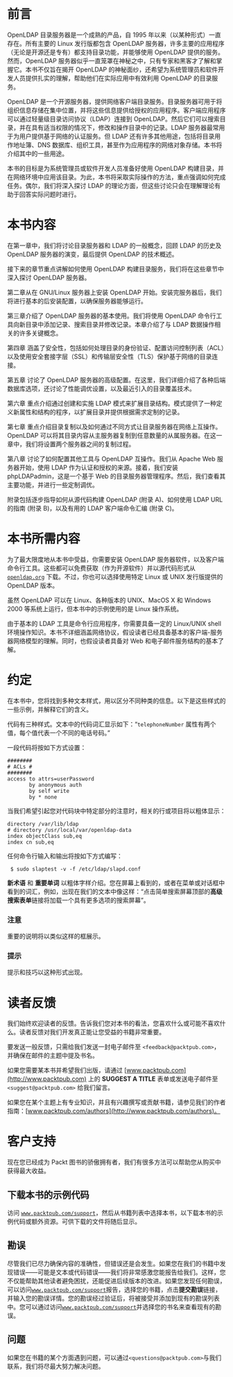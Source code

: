 # 前言

OpenLDAP 目录服务器是一个成熟的产品，自 1995 年以来（以某种形式）一直存在。所有主要的 Linux 发行版都包含 OpenLDAP 服务器，许多主要的应用程序（无论是开源还是专有）都支持目录功能，并能够使用 OpenLDAP 提供的服务。然而，OpenLDAP 服务器似乎一直笼罩在神秘之中，只有专家和黑客才了解和掌握它。本书不仅旨在揭开 OpenLDAP 的神秘面纱，还希望为系统管理员和软件开发人员提供扎实的理解，帮助他们在实际应用中有效利用 OpenLDAP 的目录服务。

OpenLDAP 是一个开源服务器，提供网络客户端目录服务。目录服务器可用于将组织信息存储在集中位置，并将这些信息提供给授权的应用程序。客户端应用程序可以通过轻量级目录访问协议（LDAP）连接到 OpenLDAP。然后它们可以搜索目录，并在具有适当权限的情况下，修改和操作目录中的记录。LDAP 服务器最常用于为用户提供基于网络的认证服务。但 LDAP 还有许多其他用途，包括将目录用作地址簿、DNS 数据库、组织工具，甚至作为应用程序的网络对象存储。本书将介绍其中的一些用途。

本书的目标是为系统管理员或软件开发人员准备好使用 OpenLDAP 构建目录，并在网络环境中应用该目录。为此，本书将采取实际操作的方法，重点强调如何完成任务。偶尔，我们将深入探讨 LDAP 的理论方面，但这些讨论只会在理解理论有助于回答实际问题时进行。

# 本书内容

在第一章中，我们将讨论目录服务器和 LDAP 的一般概念，回顾 LDAP 的历史及 OpenLDAP 服务器的演变，最后提供 OpenLDAP 的技术概述。

接下来的章节重点讲解如何使用 OpenLDAP 构建目录服务，我们将在这些章节中深入探讨 OpenLDAP 服务器。

第二章从在 GNU/Linux 服务器上安装 OpenLDAP 开始。安装完服务器后，我们将进行基本的后安装配置，以确保服务器能够运行。

第三章介绍了 OpenLDAP 服务器的基本使用。我们将使用 OpenLDAP 命令行工具向新目录中添加记录、搜索目录并修改记录。本章介绍了与 LDAP 数据操作相关的许多关键概念。

第四章 涵盖了安全性，包括如何处理目录的身份验证、配置访问控制列表（ACL）以及使用安全套接字层（SSL）和传输层安全性（TLS）保护基于网络的目录连接。

第五章 讨论了 OpenLDAP 服务器的高级配置。在这里，我们详细介绍了各种后端数据库选项，还讨论了性能调优设置，以及最近引入的目录覆盖技术。

第六章 重点介绍通过创建和实施 LDAP 模式来扩展目录结构。模式提供了一种定义新属性和结构的程序，以扩展目录并提供根据需求定制的记录。

第七章 重点介绍目录复制以及如何通过不同方式让目录服务器在网络上互操作。OpenLDAP 可以将其目录内容从主服务器复制到任意数量的从属服务器。在这一章中，我们将设置两个服务器之间的复制过程。

第八章 讨论了如何配置其他工具与 OpenLDAP 互操作。我们从 Apache Web 服务器开始，使用 LDAP 作为认证和授权的来源。接着，我们安装 phpLDAPadmin，这是一个基于 Web 的目录服务器管理程序。然后，我们查看其主要功能，并进行一些定制调优。

附录包括逐步指导如何从源代码构建 OpenLDAP (附录 A)、如何使用 LDAP URL 的指南 (附录 B)，以及有用的 LDAP 客户端命令汇编 (附录 C)。

# 本书所需内容

为了最大限度地从本书中受益，你需要安装 OpenLDAP 服务器软件，以及客户端命令行工具。这些都可以免费获取（作为开源软件）并以源代码形式从 [`openldap.org`](http://openldap.org) 下载。不过，你也可以选择使用特定 Linux 或 UNIX 发行版提供的 OpenLDAP 版本。

虽然 OpenLDAP 可以在 Linux、各种版本的 UNIX、MacOS X 和 Windows 2000 等系统上运行，但本书中的示例使用的是 Linux 操作系统。

由于基本的 LDAP 工具是命令行应用程序，你需要具备一定的 Linux/UNIX shell 环境操作知识。本书不详细涵盖网络协议，假设读者已经具备基本的客户端-服务器网络模型的理解。同时，也假设读者具备对 Web 和电子邮件服务结构的基本了解。

# 约定

在本书中，您将找到多种文本样式，用以区分不同种类的信息。以下是这些样式的一些示例，并解释它们的含义。

代码有三种样式。文本中的代码词汇显示如下：“`telephoneNumber` 属性有两个值，每个值代表一个不同的电话号码。”

一段代码将按如下方式设置：

```
########
# ACLs #
########
access to attrs=userPassword
       by anonymous auth
       by self write
       by * none
```

当我们希望引起您对代码块中特定部分的注意时，相关的行或项目将以粗体显示：

```
directory /var/lib/ldap
# directory /usr/local/var/openldap-data
index objectClass sub,eq
index cn sub,eq
```

任何命令行输入和输出将按如下方式编写：

```
 $ sudo slaptest -v -f /etc/ldap/slapd.conf

```

**新术语** 和 **重要单词** 以粗体字样介绍。您在屏幕上看到的，或者在菜单或对话框中看到的词汇，例如，出现在我们的文本中像这样：“点击简单搜索屏幕顶部的**高级搜索表单**链接将加载一个具有更多选项的搜索屏幕”。

### 注意

重要的说明将以类似这样的框展示。

### 提示

提示和技巧以这种形式出现。

# 读者反馈

我们始终欢迎读者的反馈。告诉我们您对本书的看法，您喜欢什么或可能不喜欢什么。读者反馈对我们开发真正能让您受益的书籍非常重要。

要发送一般反馈，只需给我们发送一封电子邮件至 `<feedback@packtpub.com>`，并确保在邮件的主题中提及书名。

如果您需要某本书并希望我们出版，请通过 [www.packtpub.com](http://www.packtpub.com) 上的 **SUGGEST A TITLE** 表单或发送电子邮件至 `<suggest@packtpub.com>` 给我们留言。

如果您在某个主题上有专业知识，并且有兴趣撰写或贡献书籍，请参见我们的作者指南：[www.packtpub.com/authors](http://www.packtpub.com/authors)。

# 客户支持

现在您已经成为 Packt 图书的骄傲拥有者，我们有很多方法可以帮助您从购买中获得最大收益。

## 下载本书的示例代码

访问 [`www.packtpub.com/support`](http://www.packtpub.com/support)，然后从书籍列表中选择本书，以下载本书的示例代码或额外资源。可供下载的文件将随后显示。

## 勘误

尽管我们已尽力确保内容的准确性，但错误还是会发生。如果您在我们的书籍中发现错误——可能是文本或代码错误——我们将非常感激您能报告给我们。这样，您不仅能帮助其他读者避免困扰，还能促进后续版本的改进。如果您发现任何勘误，可以访问[`www.packtpub.com/support`](http://www.packtpub.com/support)报告，选择您的书籍，点击**提交勘误**链接，并输入您的勘误详情。您的勘误经过验证后，将被接受并添加到现有的勘误列表中。您可以通过访问[`www.packtpub.com/support`](http://www.packtpub.com/support)并选择您的书名来查看现有的勘误。

## 问题

如果您在书籍的某个方面遇到问题，可以通过`<questions@packtpub.com>`与我们联系，我们将尽最大努力解决问题。
